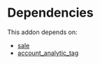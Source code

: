 # Dependencies

This addon depends on:

- [sale](https://github.com/bringout/oca-ocb-sale/tree/de00eb97dbc73b96112477e8671cd8ab774267d5/odoo-bringout-oca-ocb-sale)
- [account_analytic_tag](https://github.com/bringout/oca-financial)
